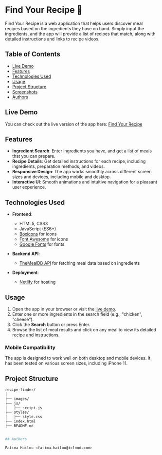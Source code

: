 # Find Your Recipe 🍲

Find Your Recipe is a web application that helps users discover meal recipes based on the ingredients they have on hand. Simply input the ingredients, and the app will provide a list of recipes that match, along with detailed instructions and links to recipe videos.

## Table of Contents
- [Live Demo](#live-demo)
- [Features](#features)
- [Technologies Used](#technologies-used)
- [Usage](#usage)
- [Project Structure](#project-structure)
- [Screenshots](#screenshots)
- [Authors](#Authors)

## Live Demo
You can check out the live version of the app here: [Find Your Recipe](https://recipefinde.netlify.app/)

## Features
- **Ingredient Search**: Enter ingredients you have, and get a list of meals that you can prepare.
- **Recipe Details**: Get detailed instructions for each recipe, including ingredients, preparation methods, and videos.
- **Responsive Design**: The app works smoothly across different screen sizes and devices, including mobile and desktop.
- **Interactive UI**: Smooth animations and intuitive navigation for a pleasant user experience.
  
## Technologies Used
- **Frontend**:
  - HTML5, CSS3
  - JavaScript (ES6+)
  - [Boxicons](https://boxicons.com/) for icons
  - [Font Awesome](https://fontawesome.com/) for icons
  - [Google Fonts](https://fonts.google.com/) for fonts

- **Backend API**:
  - [TheMealDB API](https://www.themealdb.com/) for fetching meal data based on ingredients

- **Deployment**:
  - [Netlify](https://www.netlify.com/) for hosting


## Usage
1. Open the app in your browser or visit the [live demo](https://find-your-recipee.netlify.app/).
2. Enter one or more ingredients in the search field (e.g., "chicken", "cheese").
3. Click the **Search** button or press Enter.
4. Browse the list of meal results and click on any meal to view its detailed recipe and instructions.

### Mobile Compatibility
The app is designed to work well on both desktop and mobile devices. It has been tested on various screen sizes, including iPhone 11.

## Project Structure
```bash
recipe-finder/
│
├── images/            
├── js/                 
│   ├── script.js       
├── styles/           
│   ├── style.css     
├── index.html  
├── README.md         


## Authors

Fatima Hailou <fatima.hailou@icloud.com>


